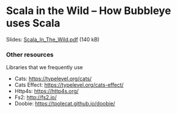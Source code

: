 # Scala in the Wild – How Bubbleye uses Scala

Slides: [Scala_In_The_Wild.pdf](Scala_In_The_Wild.pdf) (140 kB)

### Other resources

Libraries that we frequently use

  * Cats: https://typelevel.org/cats/
  * Cats Effect: https://typelevel.org/cats-effect/
  * Http4s: https://http4s.org/
  * Fs2: http://fs2.io/
  * Doobie: https://tpolecat.github.io/doobie/
